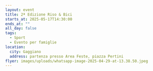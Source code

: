 ```yaml
---
layout: event
title: 2ª Edizione Riso & Bici
starts_at: 2025-05-17T14:30:00
ends_at: ""
all_day: false
tags:
  - Sport
  - Evento per famiglie
location:
  city: Gaggiano
  address: partenza presso Area Feste, piazza Pertini
flyer: images/uploads/whatsapp-image-2025-04-29-at-13.38.50.jpeg
---
```

